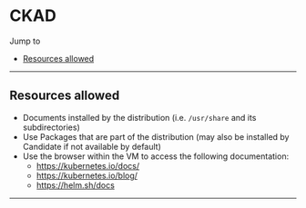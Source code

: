 # CKAD

Jump to
- [Resources allowed](#resources-allowed)

---
## Resources allowed
- Documents installed by the distribution (i.e. `/usr/share` and its subdirectories)
- Use Packages that are part of the distribution (may also be installed by Candidate if not available by default)
- Use the browser within the VM to access the following documentation:
    - https://kubernetes.io/docs/
    - https://kubernetes.io/blog/
    - https://helm.sh/docs

---
